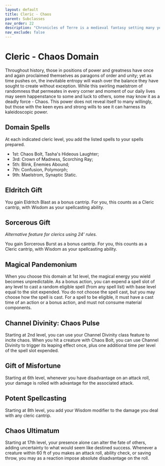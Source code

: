 ```yaml
---
layout: default
title: Cleric - Chaos
parent: Subclasses
nav_order: 22
description: "Chronicles of Terre is a medieval fantasy setting many years in the writing."
nav_exclude: false
---
```


# Cleric - Chaos Domain

Throughout history, those in positions of power and greatness have once and again proclaimed themselves as paragons of order and unity; yet as time pushes on, the inevitable entropy will wash over the balance they have sought to create without exception. While this swirling maelstrom of randomness that permeates in every corner and moment of our daily lives may seem happenstance to some and luck to others, some may know it as a deadly force - Chaos. This power does not reveal itself to many willingly, but those with the keen eyes and strong wills to see it can harness its kaleidoscopic power.

## Domain Spells

At each indicated cleric level, you add the listed spells to your spells prepared.
- 1st: Chaos Bolt, Tasha's Hideous Laughter;
- 3rd: Crown of Madness, Scorching Ray;
- 5th: Blink, Enemies Abound;
- 7th: Confusion, Polymorph;
- 9th: Maelstrom, Synaptic Static.

## Eldritch Gift

You gain Eldritch Blast as a bonus cantrip. For you, this counts as a Cleric cantrip, with Wisdom as your spellcasting ability. 

## Sorcerous Gift

*Alternative feature for clerics using 24' rules.*

You gain Sorcerous Burst as a bonus cantrip. For you, this counts as a Cleric cantrip, with Wisdom as your spellcasting ability. 

## Magical Pandemonium

When you choose this domain at 1st level, the magical energy you wield becomes unpredictable. As a bonus action, you can expend a spell slot of any level to cast a random eligible spell (from any spell list) with base level equal to the slot expended. You do not choose the spell cast, but you may choose how the spell is cast. For a spell to be eligible, it must have a cast time of an action or a bonus action, and must not consume material components.

## Channel Divinity: Chaos Pulse

Starting at 2nd level, you can use your Channel Divinity class feature to incite chaos. When you hit a creature with Chaos Bolt, you can use Channel Divinity to trigger its leaping effect once, plus one additional time per level of the spell slot expended.

## Gift of Misfortune

Starting at 6th level, whenever you have disadvantage on an attack roll, your damage is rolled with advantage for the associated attack. 

## Potent Spellcasting

Starting at 8th level, you add your Wisdom modifier to the damage you deal with any cleric cantrip. 

## Chaos Ultimatum

Starting at 17th level, your presence alone can alter the fate of others, adding uncertainty to what would seem like destined success. Whenever a creature within 60 ft of you makes an attack roll, ability check, or saving throw, you may as a reaction impose absolute disadvantage on the roll.